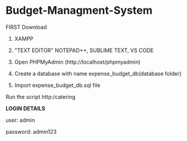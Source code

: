 # Budget-Managment-System
FIRST Download

1. XAMPP

2. "TEXT EDITOR" NOTEPAD++, SUBLIME TEXT, VS CODE

3. Open PHPMyAdmin (http://localhost/phpmyadmin)

4. Create a database with name expense_budget_db(database folder)

5. Import expense_budget_db.sql file

Run the script http:/catering

**LOGIN DETAILS** 

user: admin

password: admin123
